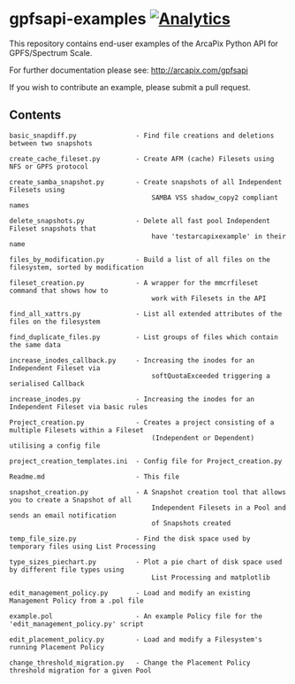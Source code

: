 # gpfsapi-examples [![Analytics](https://ga-beacon.appspot.com//UA-68292403-4/ga-beacon/readme?pixel&useReferer)](https://github.com/igrigorik/ga-beacon)

This repository contains end-user examples of the ArcaPix Python API for GPFS/Spectrum Scale.

For further documentation please see: <http://arcapix.com/gpfsapi>

If you wish to contribute an example, please submit a pull request.

## Contents
```
basic_snapdiff.py		        - Find file creations and deletions between two snapshots

create_cache_fileset.py		    - Create AFM (cache) Filesets using NFS or GPFS protocol

create_samba_snapshot.py	    - Create snapshots of all Independent Filesets using 
									SAMBA VSS shadow_copy2 compliant names

delete_snapshots.py             - Delete all fast pool Independent Fileset snapshots that 
									have 'testarcapixexample' in their name

files_by_modification.py        - Build a list of all files on the filesystem, sorted by modification

fileset_creation.py		        - A wrapper for the mmcrfileset command that shows how to 
									work with Filesets in the API

find_all_xattrs.py              - List all extended attributes of the files on the filesystem

find_duplicate_files.py         - List groups of files which contain the same data

increase_inodes_callback.py	    - Increasing the inodes for an Independent Fileset via 
									softQuotaExceeded triggering a serialised Callback

increase_inodes.py		        - Increasing the inodes for an Independent Fileset via basic rules

Project_creation.py		        - Creates a project consisting of a multiple Filesets within a Fileset
									(Independent or Dependent) utilising a config file

project_creation_templates.ini	- Config file for Project_creation.py

Readme.md			            - This file

snapshot_creation.py		    - A Snapshot creation tool that allows you to create a Snapshot of all 
									Independent Filesets in a Pool and sends an email notification 
									of Snapshots created

temp_file_size.py		        - Find the disk space used by temporary files using List Processing

type_sizes_piechart.py		    - Plot a pie chart of disk space used by different file types using 
									List Processing and matplotlib

edit_management_policy.py       - Load and modify an existing Management Policy from a .pol file

example.pol                     - An example Policy file for the 'edit_management_policy.py' script

edit_placement_policy.py        - Load and modify a Filesystem's running Placement Policy

change_threshold_migration.py   - Change the Placement Policy threshold migration for a given Pool
```
